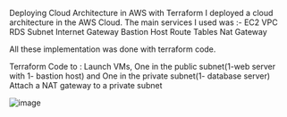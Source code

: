 Deploying Cloud Architecture in AWS with Terraform
I deployed a cloud architecture in the AWS Cloud. The main services I used was :- EC2 VPC RDS Subnet Internet Gateway Bastion Host Route Tables Nat Gateway

All these implementation was done with terraform code.

Terraform Code to :
Launch VMs, One in the public subnet(1-web server with 1- bastion host) and One in the private subnet(1- database server)
Attach a NAT gateway to a private subnet

![image](https://user-images.githubusercontent.com/109305854/190104386-e3b1da96-effa-42eb-9a28-f25d2aa141f2.png)
